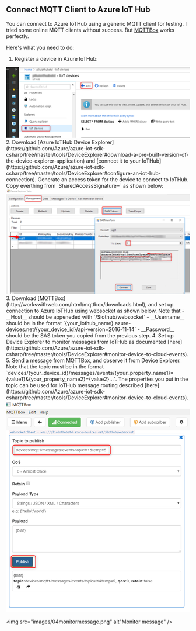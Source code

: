 ## Connect MQTT Client to Azure IoT Hub

You can connect to Azure IoTHub using a generic MQTT client for testing.  I tried some online MQTT clients without success.  But [MQTTBox](http://workswithweb.com/html/mqttbox/downloads.html) works perfectly. 

Here's what you need to do: 
1.  Register a device in Azure IoTHub:
<img src="images/01adddevice.png" alt="Register a device" />
2.  Download [Azure IoTHub Device Explorer](https://github.com/Azure/azure-iot-sdk-csharp/tree/master/tools/DeviceExplorer#download-a-pre-built-version-of-the-device-explorer-application) and [connect it to your IoTHub](https://github.com/Azure/azure-iot-sdk-csharp/tree/master/tools/DeviceExplorer#configure-an-iot-hub-connection). Generate an access token for the device to connect to IoTHub.  Copy everthing from `SharedAccessSignature=` as shown below:
<img src="images/02generatesas.png" alt="Generate SAS token" />
3.  Download [MQTTBox](http://workswithweb.com/html/mqttbox/downloads.html), and set up connection to Azure IoTHub using websocket as shown below.  Note that 
    -  __Host__ should be appeneded with `/$iothub/websocket`
    -  __Username__ should be in the format `{your_iothub_name}.azure-devices.net/{your_device_id}/api-version=2016-11-14`
    -  __Password__ should be the SAS token you copied from the previous step. 
4.  Set up Device Explorer to monitor messages from IoTHub as documented [here](https://github.com/Azure/azure-iot-sdk-csharp/tree/master/tools/DeviceExplorer#monitor-device-to-cloud-events).
5.  Send a message from MQTTBox, and observe it from Device Explorer.  Note that the topic must be in the format `devices/{your_device_id}/messages/events/{your_property_name1}={value1}&{your_property_name2}={value2}...`.  The properties you put in the topic can be used for IoTHub message routing described [here](https://github.com/Azure/azure-iot-sdk-csharp/tree/master/tools/DeviceExplorer#monitor-device-to-cloud-events). 
<img src="images/03sendmessage.png" alt="Send message" />

<img src="images/04monitormessage.png" alt"Monitor message" />
